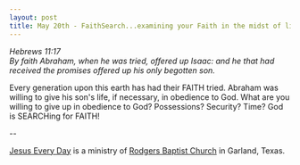 ```yaml
---
layout: post
title: May 20th - FaithSearch...examining your Faith in the midst of life's
---
```


_Hebrews 11:17  
By faith Abraham, when he was tried, offered up Isaac: and he that
had received the promises offered up his only begotten son._

Every generation upon this earth has had their FAITH tried. Abraham
was willing to give his son's life, if necessary, in obedience to God.
What are you willing to give up in obedience to God? Possessions?
Security? Time? God is SEARCHing for FAITH!

 --

<a href=http://jesuseveryday.net>Jesus Every Day</a> is a ministry of <a href=http://rodgersbaptist.net>Rodgers Baptist Church</a> in Garland, Texas.
